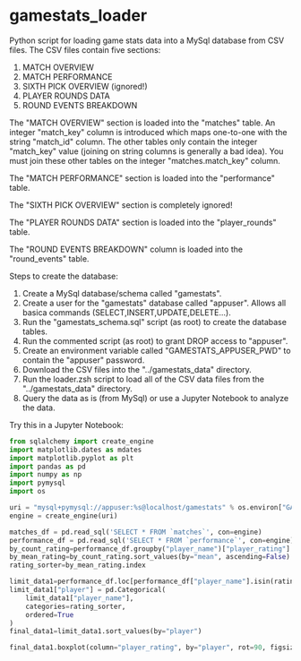 # gamestats_loader
Python script for loading game stats data into a MySql database from CSV files. The CSV files contain five sections:
1. MATCH OVERVIEW
2. MATCH PERFORMANCE
3. SIXTH PICK OVERVIEW (ignored!)
4. PLAYER ROUNDS DATA
5. ROUND EVENTS BREAKDOWN

The "MATCH OVERVIEW" section is loaded into the "matches" table. An integer "match_key" column is introduced which maps one-to-one with the string "match_id" column. The other tables only contain the integer "match_key" value (joining on string columns is generally a bad idea). You must join these other tables on the integer "matches.match_key" column.

The "MATCH PERFORMANCE" section is loaded into the "performance" table.

The "SIXTH PICK OVERVIEW" section is completely ignored!

The "PLAYER ROUNDS DATA" section is loaded into the "player_rounds" table.

The "ROUND EVENTS BREAKDOWN" column is loaded into the "round_events" table.

Steps to create the database:
1. Create a MySql database/schema called "gamestats".
2. Create a user for the "gamestats" database called "appuser". Allows all basica commands (SELECT,INSERT,UPDATE,DELETE...).
3. Run the "gamestats_schema.sql" script (as root) to create the database tables.
4. Run the commented script (as root) to grant DROP access to "appuser".
5. Create an environment variable called "GAMESTATS_APPUSER_PWD" to contain the "appuser" password.
6. Download the CSV files into the "../gamestats_data" directory.
7. Run the loader.zsh script to load all of the CSV data files from the "../gamestats_data" directory.
8. Query the data as is (from MySql) or use a Jupyter Notebook to analyze the data.

Try this in a Jupyter Notebook:

``` python
from sqlalchemy import create_engine
import matplotlib.dates as mdates
import matplotlib.pyplot as plt
import pandas as pd
import numpy as np
import pymysql
import os

uri = "mysql+pymysql://appuser:%s@localhost/gamestats" % os.environ["GAMESTATS_APPUSER_PWD"]
engine = create_engine(uri)

matches_df = pd.read_sql('SELECT * FROM `matches`', con=engine)
performance_df = pd.read_sql('SELECT * FROM `performance`', con=engine)
by_count_rating=performance_df.groupby("player_name")["player_rating"].agg(["mean", "count"]).sort_values(by=["count","mean"], ascending=False).head(20)
by_mean_rating=by_count_rating.sort_values(by="mean", ascending=False)
rating_sorter=by_mean_rating.index

limit_data1=performance_df.loc[performance_df["player_name"].isin(rating_sorter)].copy()
limit_data1["player"] = pd.Categorical(
    limit_data1["player_name"], 
    categories=rating_sorter, 
    ordered=True
)
final_data1=limit_data1.sort_values(by="player")

final_data1.boxplot(column="player_rating", by="player", rot=90, figsize=[20,10])
```